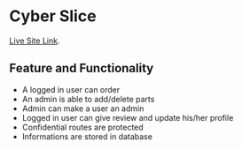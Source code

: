 # Cyber Slice
[Live Site Link](https://cyber-slice.web.app).


## Feature and Functionality

* A logged in user can order
* An admin is able to add/delete parts
* Admin can make a user an admin
* Logged in user can give review and update his/her profile
* Confidential routes are protected
* Informations are stored in database